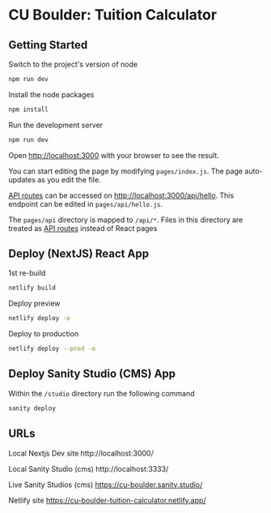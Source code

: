 # CU Boulder: Tuition Calculator

## Getting Started

Switch to the project's version of node
```bash
npm run dev
```
Install the node packages
```bash
npm install
```

Run the development server
```bash
npm run dev
```

Open [http://localhost:3000](http://localhost:3000) with your browser to see the result.

You can start editing the page by modifying `pages/index.js`. The page auto-updates as you edit the file.

[API routes](https://nextjs.org/docs/api-routes/introduction) can be accessed on [http://localhost:3000/api/hello](http://localhost:3000/api/hello). This endpoint can be edited in `pages/api/hello.js`.


The `pages/api` directory is mapped to `/api/*`. Files in this directory are treated as [API routes](https://nextjs.org/docs/api-routes/introduction) instead of React pages

## Deploy (NextJS) React App

1st re-build
```bash
netlify build
```

Deploy preview
```bash
netlify deploy -o
```

Deploy to production
```bash
netlify deploy --prod -o
```

## Deploy Sanity Studio (CMS) App

Within the `/studio` directory run the following command

```bash
sanity deploy
```

## URLs

Local Nextjs Dev site
http://localhost:3000/

Local Sanity Studio (cms)
http://localhost:3333/

Live Sanity Studios (cms)
https://cu-boulder.sanity.studio/

Netlify site
https://cu-boulder-tuition-calculator.netlify.app/
